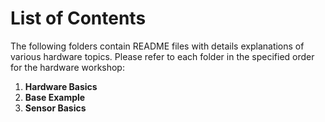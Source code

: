 # List of Contents

The following folders contain README files with details explanations of various hardware topics. Please refer to each folder in the specified order for the hardware workshop:

1. **Hardware Basics**
2. **Base Example**
3. **Sensor Basics**
